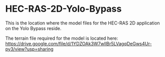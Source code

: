 # HEC-RAS-2D-Yolo-Bypass
This is the location where the model files for the HEC-RAS 2D application on the Yolo Bypass reside.

The terrain file required for the model is located here: https://drive.google.com/file/d/1YDZOAk3W7wllBr5LVagqDeGws4Ur-py3/view?usp=sharing


